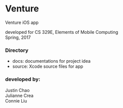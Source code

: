 # Venture
Venture iOS app

developed for CS 329E, Elements of Mobile Computing  
Spring, 2017  


### Directory
  * docs:   documentations for project idea
  * source: Xcode source files for app



### developed by:
Justin Chao  
Julianne Crea  
Connie Liu  
